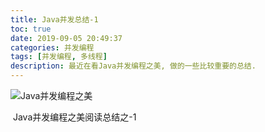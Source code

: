 ```yaml
---
title: Java并发总结-1
toc: true
date: 2019-09-05 20:49:37
categories: 并发编程
tags: [并发编程, 多线程]
description: 最近在看Java并发编程之美, 做的一些比较重要的总结.
---
```


![Java并发编程之美](https://img1.doubanio.com/view/subject/l/public/s29895207.jpg)

​		Java并发编程之美阅读总结之-1

<!--more-->

























